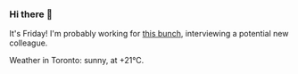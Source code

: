 ### Hi there :wave:

It's Friday! I'm probably working for [this bunch](https://github.com/kohofinancial), interviewing a potential new colleague.

Weather in Toronto: sunny, at +21°C.
